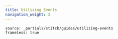 ```yaml
---
title: Utilizing Events
navigation_weight: 3
---
```


```tabbed_content
source: _partials/stitch/guides/utilizing-events
frameless: true
```
